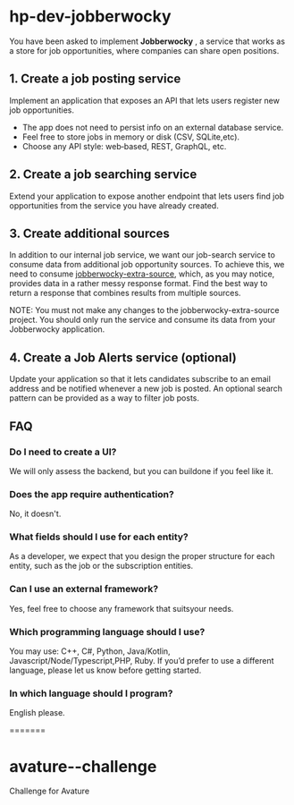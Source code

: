# hp-dev-jobberwocky

You have been asked to implement **Jobberwocky** , a service that works as a store for job opportunities, where companies can share open positions.

## 1. Create a job posting service

Implement an application that exposes an API that lets users register new job opportunities.
- The app does not need to persist info on an external database service.
- Feel free to store jobs in memory or disk (CSV, SQLite,etc).
- Choose any API style: web‐based, REST, GraphQL, etc.

## 2. Create a job searching service

Extend your application to expose another endpoint that lets users find job opportunities from the service you have already created.

## 3. Create additional sources

In addition to our internal job service, we want our job-search service to consume data from additional job opportunity sources. To achieve this, we need to consume [jobberwocky-extra-source](https://github.com/avatureta/jobberwocky-extra-source-v2), which, as you may notice, provides data in a rather messy response format. Find the best way to return a response that combines results from multiple sources.

NOTE: You must not make any changes to the jobberwocky-extra-source project. You should only run the service and consume its data from your Jobberwocky application.

## 4. Create a Job Alerts service (optional)

Update your application so that it lets candidates subscribe to an email address and be notified whenever a new job is posted. An optional search pattern can be provided as a way to filter job posts.

## FAQ

### Do I need to create a UI?

We will only assess the backend, but you can buildone if you feel like it.

### Does the app require authentication?

No, it doesn't.

### What fields should I use for each entity?

As a developer, we expect that you design the proper structure for each entity, such as the job or the subscription entities.

### Can I use an external framework?

Yes, feel free to choose any framework that suitsyour needs.

### Which programming language should I use?

You may use: C++, C#, Python, Java/Kotlin, Javascript/Node/Typescript,PHP, Ruby. If you’d prefer to use a different language, please let us know before getting started.

### In which language should I program?

English please.

=======
# avature--challenge
Challenge for Avature
